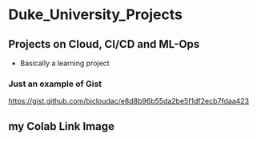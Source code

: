 # Duke_University_Projects
## Projects on Cloud, CI/CD and ML-Ops
* Basically a learning project

### Just an example of Gist
https://gist.github.com/bjcloudac/e8d8b96b55da2be5f1df2ecb7fdaa423

## my Colab Link Image 


